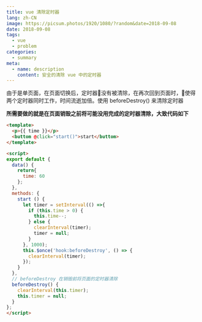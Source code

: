 ```yaml
---
title: vue 清除定时器
lang: zh-CN
image: https://picsum.photos/1920/1080/?random&date=2018-09-08
date: 2018-09-08
tags:
  - vue
  - problem
categories:
  - summary
meta:
  - name: description
    content: 安全的清除 vue 中的定时器
--- 
```


由于是单页面，在页面切换后，定时器没有被清除，在再次回到页面时，使得两个定时器同时工作，时间流逝加倍。使用 beforeDestroy() 来清除定时器

<!-- more -->

**所需要做的就是在页面销毁之前将可能没用完成的定时器清除，大致代码如下**

``` html vue
<template>
  <p>{{ time }}</p>
  <buttom @click="start()">start</buttom>
</template>

<script>
export default {
  data() {
    return{
      time: 60
    };
  },
  methods: {
    start () {
      let timer = setInterval(() =>{
      	if (this.time > 0) {
      	  this.time--;
      	} else {
      	  clearInterval(timer);
          timer = null;
        }
      }, 1000);  
      this.$once('hook:beforeDestroy', () => {
      	clearInterval(timer);
      });
    }
  },
  // beforeDestroy 在销毁前将页面的定时器清除
  beforeDestroy() {
    clearInterval(this.timer);    
    this.timer = null;
  }
};
</script>
```